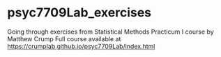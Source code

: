 # psyc7709Lab_exercises

Going through exercises from Statistical Methods Practicum I course by Matthew Crump
Full course available at https://crumplab.github.io/psyc7709Lab/index.html

